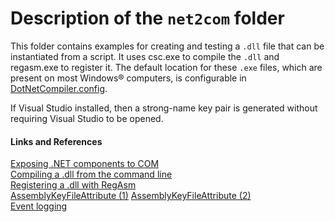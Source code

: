 # Description of the `net2com` folder

This folder contains examples for creating and testing a `.dll` file that
can be instantiated from a script. 
It uses csc.exe to compile the `.dll` and regasm.exe to register it.
The default location for these `.exe` files, which are present on most Windows&reg; computers, is configurable in [DotNetCompiler.config](../../class/DotNetCompiler.config).

If Visual Studio installed, then a strong-name key pair is generated without 
requiring Visual Studio to be opened.

#### Links and References

[Exposing .NET components to COM](http://www.codeproject.com/Articles/3511/Exposing-NET-Components-to-COM)  
[Compiling a .dll from the command line](https://msdn.microsoft.com/en-us/library/78f4aasd.aspx)  
[Registering a .dll with RegAsm](http://stackoverflow.com/questions/13931337/register-comdlg32-dll-gets-regsvr32-dllregisterserver-entry-point-was-not-found)  
[AssemblyKeyFileAttribute (1)](https://msdn.microsoft.com/en-us/library/system.reflection.assemblykeyfileattribute(v=vs.110).aspx)  
[AssemblyKeyFileAttribute (2)](https://msdn.microsoft.com/en-us/library/xc31ft41%28v=vs.110%29.aspx?f=255&MSPPError=-2147217396)  
[Event logging](https://msdn.microsoft.com/en-us/library/w3t54f67\(v=vs.90\).aspx)  
